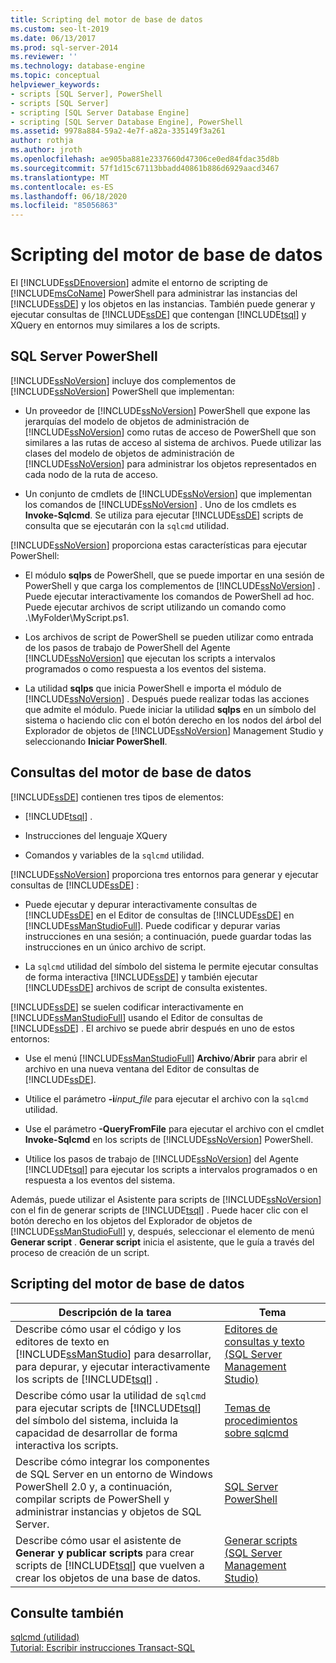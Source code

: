 ```yaml
---
title: Scripting del motor de base de datos
ms.custom: seo-lt-2019
ms.date: 06/13/2017
ms.prod: sql-server-2014
ms.reviewer: ''
ms.technology: database-engine
ms.topic: conceptual
helpviewer_keywords:
- scripts [SQL Server], PowerShell
- scripts [SQL Server]
- scripting [SQL Server Database Engine]
- scripting [SQL Server Database Engine], PowerShell
ms.assetid: 9978a884-59a2-4e7f-a82a-335149f3a261
author: rothja
ms.author: jroth
ms.openlocfilehash: ae905ba881e2337660d47306ce0ed84fdac35d8b
ms.sourcegitcommit: 57f1d15c67113bbadd40861b886d6929aacd3467
ms.translationtype: MT
ms.contentlocale: es-ES
ms.lasthandoff: 06/18/2020
ms.locfileid: "85056863"
---
```

# <a name="database-engine-scripting"></a>Scripting del motor de base de datos
  El [!INCLUDE[ssDEnoversion](../../includes/ssdenoversion-md.md)] admite el entorno de scripting de [!INCLUDE[msCoName](../../includes/msconame-md.md)] PowerShell para administrar las instancias del [!INCLUDE[ssDE](../../includes/ssde-md.md)] y los objetos en las instancias. También puede generar y ejecutar consultas de [!INCLUDE[ssDE](../../includes/ssde-md.md)] que contengan [!INCLUDE[tsql](../../includes/tsql-md.md)] y XQuery en entornos muy similares a los de scripts.  
  
## <a name="sql-server-powershell"></a>SQL Server PowerShell  
 [!INCLUDE[ssNoVersion](../../includes/ssnoversion-md.md)] incluye dos complementos de [!INCLUDE[ssNoVersion](../../includes/ssnoversion-md.md)] PowerShell que implementan:  
  
-   Un proveedor de [!INCLUDE[ssNoVersion](../../includes/ssnoversion-md.md)] PowerShell que expone las jerarquías del modelo de objetos de administración de [!INCLUDE[ssNoVersion](../../includes/ssnoversion-md.md)] como rutas de acceso de PowerShell que son similares a las rutas de acceso al sistema de archivos. Puede utilizar las clases del modelo de objetos de administración de [!INCLUDE[ssNoVersion](../../includes/ssnoversion-md.md)] para administrar los objetos representados en cada nodo de la ruta de acceso.  
  
-   Un conjunto de cmdlets de [!INCLUDE[ssNoVersion](../../includes/ssnoversion-md.md)] que implementan los comandos de [!INCLUDE[ssNoVersion](../../includes/ssnoversion-md.md)] . Uno de los cmdlets es **Invoke-Sqlcmd**. Se utiliza para ejecutar [!INCLUDE[ssDE](../../includes/ssde-md.md)] scripts de consulta que se ejecutarán con la `sqlcmd` utilidad.  
  
 [!INCLUDE[ssNoVersion](../../includes/ssnoversion-md.md)] proporciona estas características para ejecutar PowerShell:  
  
-   El módulo **sqlps** de PowerShell, que se puede importar en una sesión de PowerShell y que carga los complementos de [!INCLUDE[ssNoVersion](../../includes/ssnoversion-md.md)] . Puede ejecutar interactivamente los comandos de PowerShell ad hoc. Puede ejecutar archivos de script utilizando un comando como .\MyFolder\MyScript.ps1.  
  
-   Los archivos de script de PowerShell se pueden utilizar como entrada de los pasos de trabajo de PowerShell del Agente [!INCLUDE[ssNoVersion](../../includes/ssnoversion-md.md)] que ejecutan los scripts a intervalos programados o como respuesta a los eventos del sistema.  
  
-   La utilidad **sqlps** que inicia PowerShell e importa el módulo de [!INCLUDE[ssNoVersion](../../includes/ssnoversion-md.md)] . Después puede realizar todas las acciones que admite el módulo. Puede iniciar la utilidad **sqlps** en un símbolo del sistema o haciendo clic con el botón derecho en los nodos del árbol del Explorador de objetos de [!INCLUDE[ssNoVersion](../../includes/ssnoversion-md.md)] Management Studio y seleccionando **Iniciar PowerShell**.  
  
## <a name="database-engine-queries"></a>Consultas del motor de base de datos  
 [!INCLUDE[ssDE](../../includes/ssde-md.md)] contienen tres tipos de elementos:  
  
-   [!INCLUDE[tsql](../../includes/tsql-md.md)] .  
  
-   Instrucciones del lenguaje XQuery  
  
-   Comandos y variables de la `sqlcmd` utilidad.  
  
 [!INCLUDE[ssNoVersion](../../includes/ssnoversion-md.md)] proporciona tres entornos para generar y ejecutar consultas de [!INCLUDE[ssDE](../../includes/ssde-md.md)] :  
  
-   Puede ejecutar y depurar interactivamente consultas de [!INCLUDE[ssDE](../../includes/ssde-md.md)] en el Editor de consultas de [!INCLUDE[ssDE](../../includes/ssde-md.md)] en [!INCLUDE[ssManStudioFull](../../includes/ssmanstudiofull-md.md)]. Puede codificar y depurar varias instrucciones en una sesión; a continuación, puede guardar todas las instrucciones en un único archivo de script.  
  
-   La `sqlcmd` utilidad del símbolo del sistema le permite ejecutar consultas de forma interactiva [!INCLUDE[ssDE](../../includes/ssde-md.md)] y también ejecutar [!INCLUDE[ssDE](../../includes/ssde-md.md)] archivos de script de consulta existentes.  
  
 [!INCLUDE[ssDE](../../includes/ssde-md.md)] se suelen codificar interactivamente en [!INCLUDE[ssManStudioFull](../../includes/ssmanstudiofull-md.md)] usando el Editor de consultas de [!INCLUDE[ssDE](../../includes/ssde-md.md)] . El archivo se puede abrir después en uno de estos entornos:  
  
-   Use el menú [!INCLUDE[ssManStudioFull](../../includes/ssmanstudiofull-md.md)] **Archivo**/**Abrir** para abrir el archivo en una nueva ventana del Editor de consultas de [!INCLUDE[ssDE](../../includes/ssde-md.md)].  
  
-   Utilice el parámetro **-i**_input_file_ para ejecutar el archivo con la `sqlcmd` utilidad.  
  
-   Use el parámetro **-QueryFromFile** para ejecutar el archivo con el cmdlet **Invoke-Sqlcmd** en los scripts de [!INCLUDE[ssNoVersion](../../includes/ssnoversion-md.md)] PowerShell.  
  
-   Utilice los pasos de trabajo de [!INCLUDE[ssNoVersion](../../includes/ssnoversion-md.md)] del Agente [!INCLUDE[tsql](../../includes/tsql-md.md)] para ejecutar los scripts a intervalos programados o en respuesta a los eventos del sistema.  
  
 Además, puede utilizar el Asistente para scripts de [!INCLUDE[ssNoVersion](../../includes/ssnoversion-md.md)] con el fin de generar scripts de [!INCLUDE[tsql](../../includes/tsql-md.md)] . Puede hacer clic con el botón derecho en los objetos del Explorador de objetos de [!INCLUDE[ssManStudioFull](../../includes/ssmanstudiofull-md.md)] y, después, seleccionar el elemento de menú **Generar script** . **Generar script** inicia el asistente, que le guía a través del proceso de creación de un script.  
  
## <a name="database-engine-scripting-tasks"></a>Scripting del motor de base de datos  
  
|Descripción de la tarea|Tema|  
|----------------------|-----------|  
|Describe cómo usar el código y los editores de texto en [!INCLUDE[ssManStudio](../../includes/ssmanstudio-md.md)] para desarrollar, para depurar, y ejecutar interactivamente los scripts de [!INCLUDE[tsql](../../includes/tsql-md.md)] .|[Editores de consultas y texto &#40;SQL Server Management Studio&#41;](../scripting/query-and-text-editors-sql-server-management-studio.md)|  
|Describe cómo usar la utilidad de `sqlcmd` para ejecutar scripts de [!INCLUDE[tsql](../../includes/tsql-md.md)] del símbolo del sistema, incluida la capacidad de desarrollar de forma interactiva los scripts.|[Temas de procedimientos sobre sqlcmd](../../database-engine/sqlcmd-how-to-topics.md)|  
|Describe cómo integrar los componentes de SQL Server en un entorno de Windows PowerShell 2.0 y, a continuación, compilar scripts de PowerShell y administrar instancias y objetos de SQL Server.|[SQL Server PowerShell](../../powershell/sql-server-powershell.md)|  
|Describe cómo usar el asistente de **Generar y publicar scripts** para crear scripts de [!INCLUDE[tsql](../../includes/tsql-md.md)] que vuelven a crear los objetos de una base de datos.|[Generar scripts &#40;SQL Server Management Studio&#41;](generate-scripts-sql-server-management-studio.md)|  
  
## <a name="see-also"></a>Consulte también  
 [sqlcmd (utilidad)](../../tools/sqlcmd-utility.md)   
 [Tutorial: Escribir instrucciones Transact-SQL](../../t-sql/tutorial-writing-transact-sql-statements.md)  
  
  
